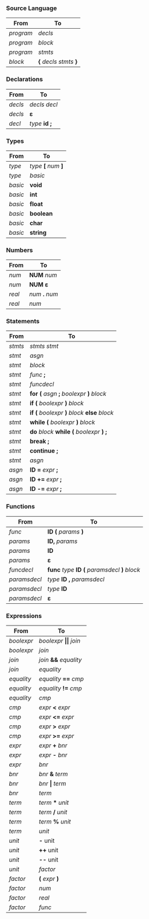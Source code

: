 
### Source Language

| From | To |
| -- | -- |
| _program_ | _decls_|
| _program_ | _block_ |
| _program_ | _stmts_ |
| _block_ | **{** _decls_ _stmts_ **}** |

### Declarations

| From | To |
| -- | -- |
| _decls_ | _decls_ _decl_|
| _decls_ | **ε** |
| _decl_ | _type_ **id** **;** |

### Types

| From | To |
| -- | -- |
| _type_ | _type_ **\[** _num_ **]** |
| _type_ | _basic_ |
| _basic_ | **void** |
| _basic_ | **int** |
| _basic_ | **float** |
| _basic_ | **boolean** |
| _basic_ | **char** |
| _basic_ | **string** |

### Numbers

| From | To |
| -- | -- |
| _num_ | **NUM** _num_ |
| _num_ | **NUM** **ε** |
| _real_ | _num_ **.** _num_ |
| _real_ | _num_ |

### Statements

| From | To |
| -- | -- |
| _stmts_ | _stmts_ _stmt_ |
| _stmt_ | _asgn_ |
| _stmt_ | _block_ |
| _stmt_ | _func_ **;** |
| _stmt_ | _funcdecl_ |
| _stmt_ | **for** **(** _asgn_ **;** _boolexpr_ **)** _block_ |
| _stmt_ | **if** **(** _boolexpr_ **)** _block_ |
| _stmt_ | **if** **(** _boolexpr_ **)** _block_ **else** _block_ |
| _stmt_ | **while** **(** _boolexpr_ **)** _block_ |
| _stmt_ | **do** _block_ **while** **(** _boolexpr_ **)** **;** |
| _stmt_ | **break** **;** |
| _stmt_ | **continue** **;** |
| _stmt_ | _asgn_ |
| _asgn_ | **ID =** _expr_ **;** |
| _asgn_ | **ID +=** _expr_ **;** |
| _asgn_ | **ID -=** _expr_ **;** |

### Functions
| From | To |
| -- | -- |
| _func_ |  **ID (** _params_ **)** |
| _params_ |  **ID,** _params_|
| _params_ |  **ID** |
| _params_ | **ε** |
| _funcdecl_ | **func** _type_ **ID (** _paramsdecl_ **)** _block_ |
| _paramsdecl_ | _type_ **ID** **,** _paramsdecl_|
| _paramsdecl_ | _type_ **ID** |
| _paramsdecl_ | **ε** |

### Expressions

| From | To |
| -- | -- |
| _boolexpr_ | _boolexpr_ **\|\|** _join_ |
| _boolexpr_ | _join_ |
| _join_ | _join_ **&&** _equality_ |
| _join_ | _equality_ |
| _equality_ | _equality_ **\=\=** _cmp_ |
| _equality_ | _equality_ **\!\=** _cmp_ |
| _equality_ | _cmp_ |
| _cmp_ | _expr_ **<** _expr_ |
| _cmp_ | _expr_ **<=** _expr_ |
| _cmp_ | _expr_ **>** _expr_ |
| _cmp_ | _expr_ **>=** _expr_ |
| _expr_ | _expr_ **+** _bnr_ |
| _expr_ | _expr_ **-** _bnr_ |
| _expr_ | _bnr_ |
| _bnr_ | _bnr_ **&** _term_ |
| _bnr_ | _bnr_ **\|** _term_ |
| _bnr_ | _term_ |
| _term_ | _term_ **\*** _unit_ |
| _term_ | _term_ **\/** _unit_ |
| _term_ | _term_ **%** _unit_ |
| _term_ | _unit_ |
| _unit_ | **-** unit |
| _unit_ | **++** unit |
| _unit_ | **--** unit |
| _unit_ | _factor_ |
| _factor_ | **(** _expr_ **)**  |
| _factor_ | _num_  |
| _factor_ | _real_  |
| _factor_ | _func_  |


